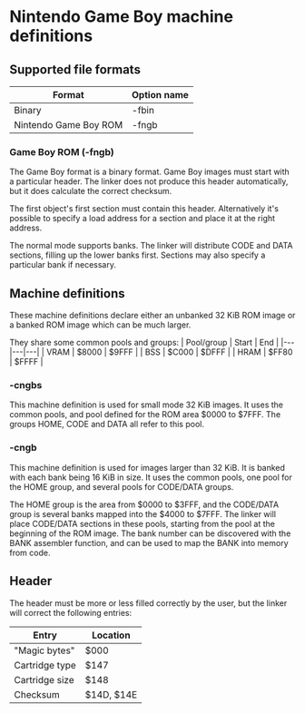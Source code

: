# Nintendo Game Boy machine definitions

## Supported file formats
| Format | Option name |
|---|---|
| Binary | -fbin |
| Nintendo Game Boy ROM | -fngb |

### Game Boy ROM (-fngb)

The Game Boy format is a binary format. Game Boy images must start with a particular header. The linker does not produce this header automatically, but it does calculate the correct checksum.

The first object's first section must contain this header. Alternatively it's possible to specify a load address for a section and place it at the right address.

The normal mode supports banks. The linker will distribute CODE and DATA sections, filling up the lower banks first. Sections may also specify a particular bank if necessary. 

## Machine definitions
These machine definitions declare either an unbanked 32 KiB ROM image or a banked ROM image which can be much larger.

They share some common pools and groups:
| Pool/group | Start | End |
|---|---|---|
| VRAM | $8000 | $9FFF | 
| BSS | $C000 | $DFFF |
| HRAM | $FF80 | $FFFF |

### -cngbs
This machine definition is used for small mode 32 KiB images. It uses the common pools, and pool defined for the ROM area $0000 to $7FFF. The groups HOME, CODE and DATA all refer to this pool.

### -cngb
This machine definition is used for images larger than 32 KiB. It is banked with each bank being 16 KiB in size. It uses the common pools, one pool for the HOME group, and several pools for CODE/DATA groups.

The HOME group is the area from $0000 to $3FFF, and the CODE/DATA group is several banks mapped into the $4000 to $7FFF. The linker will place CODE/DATA sections in these pools, starting from the pool at the beginning of the ROM image. The bank number can be discovered with the BANK assembler function, and can be used to map the BANK into memory from code.

## Header
The header must be more or less filled correctly by the user, but the linker will correct the following entries:

| Entry | Location |
|---|---|
| "Magic bytes" | $000 |
| Cartridge type | $147 |
| Cartridge size | $148 |
| Checksum | $14D, $14E |
